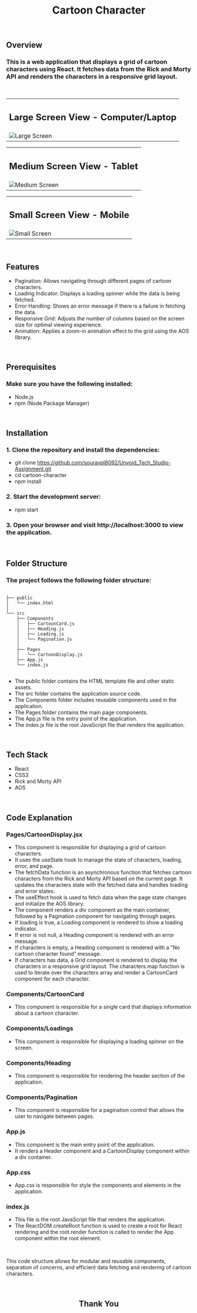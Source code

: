 <h1 align="center"> Cartoon Character </h1>

<br/>

<h2>Overview</h2>
 
### This is a web application that displays a grid of cartoon characters using React. It fetches data from the Rick and Morty API and renders the characters in a responsive grid layout.

<br/>

<table>
<tr>
    <td>
      <h2 align="center">Large Screen View - Computer/Laptop</h2>
    </td>
  </tr>
  <tr>
    <td>
      <img src="https://i.imgur.com/zEZ0Mkn.png" alt="Large Screen">
    </td>
  </tr>
</table>

<table>
<tr>
    <td>
      <h2 align="center">Medium Screen View - Tablet</h2>
    </td>
  </tr>
  <tr>
    <td>
      <img src="https://i.imgur.com/cSNyQH2.png" alt="Medium Screen">
    </td> 
  </tr>
</table>

<table>
<tr>
    <td>
      <h2 align="center">Small Screen View - Mobile</h2>
    </td>
  </tr>
  <tr>
    <td>
      <img src="https://i.imgur.com/vESV9vW.png" alt="Small Screen">
    </td>
  </tr>
</table>

<br/>

<h2>Features</h2>

- Pagination: Allows navigating through different pages of cartoon characters.
- Loading Indicator: Displays a loading spinner while the data is being fetched.
- Error Handling: Shows an error message if there is a failure in fetching the data.
- Responsive Grid: Adjusts the number of columns based on the screen size for optimal viewing experience.
- Animation: Applies a zoom-in animation effect to the grid using the AOS library.

<br/>

<h2>Prerequisites</h2>

### Make sure you have the following installed:

- Node.js
- npm (Node Package Manager)

<br/>

## Installation

### 1. Clone the repository and install the dependencies:

- git clone https://github.com/souravpl8092/Unvoid_Tech_Studio-Assignment.git
- cd cartoon-character
- npm install

### 2. Start the development server:

- npm start

### 3. Open your browser and visit http://localhost:3000 to view the application.

<br/>

## Folder Structure

### The project follows the following folder structure:

```

├── public
│   └── index.html
│
└── src
    ├── Components
    │   ├── CartoonCard.js
    │   ├── Heading.js
    │   ├── Loading.js
    │   └── Pagination.js
    │
    ├── Pages
    │   └── CartoonDisplay.js
    ├── App.js
    └── index.js


```

- The public folder contains the HTML template file and other static assets.
- The src folder contains the application source code.
- The Components folder includes reusable components used in the application.
- The Pages folder contains the main page components.
- The App.js file is the entry point of the application.
- The index.js file is the root JavaScript file that renders the application.

<br/>

## Tech Stack

- React
- CSS3
- Rick and Morty API
- AOS

<br/>

## Code Explanation

### Pages/CartoonDisplay.jsx

- This component is responsible for displaying a grid of cartoon characters.
- It uses the useState hook to manage the state of characters, loading, error, and page.
- The fetchData function is an asynchronous function that fetches cartoon characters from the Rick and Morty API based on the current page. It updates the characters state with the fetched data and handles loading and error states.
- The useEffect hook is used to fetch data when the page state changes and initialize the AOS library.
- The component renders a div component as the main container, followed by a Pagination component for navigating through pages.
- If loading is true, a Loading component is rendered to show a loading indicator.
- If error is not null, a Heading component is rendered with an error message.
- If characters is empty, a Heading component is rendered with a "No cartoon character found" message.
- If characters has data, a Grid component is rendered to display the characters in a responsive grid layout. The characters.map function is used to iterate over the characters array and render a CartoonCard component for each character.

### Components/CartoonCard

- This component is responsible for a single card that displays information about a cartoon character.

### Components/Loadings

- This component is responsible for displaying a loading spinner on the screen.

### Components/Heading

- This component is responsible for rendering the header section of the application.

### Components/Pagination

- This component is responsible for a pagination control that allows the user to navigate between pages.

### App.js

- This component is the main entry point of the application.
- It renders a Header component and a CartoonDisplay component within a div container.

### App.css

- App.css is responsible for style the components and elements in the application.

### index.js

- This file is the root JavaScript file that renders the application.
- The ReactDOM.createRoot function is used to create a root for React rendering and the root.render function is called to render the App component within the root element.

<br/>

This code structure allows for modular and reusable components, separation of concerns, and efficient data fetching and rendering of cartoon characters.

<br/>

<h2 align="center">Thank You</h2>
